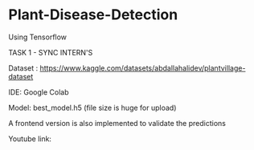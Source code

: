 # Plant-Disease-Detection
Using Tensorflow

TASK 1 - SYNC INTERN'S

Dataset : https://www.kaggle.com/datasets/abdallahalidev/plantvillage-dataset

IDE: Google Colab

Model: best_model.h5 (file size is huge for upload)

A frontend version is also implemented to validate the predictions

Youtube link: 

